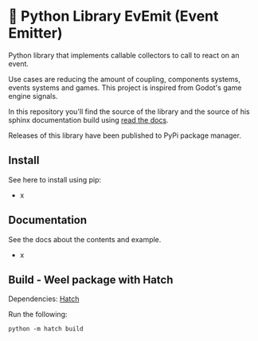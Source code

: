 # 📶 Python Library EvEmit (Event Emitter)

Python library that implements callable collectors to call to react on an event.

Use cases are reducing the amount of coupling, components systems, events systems and games.
This project is inspired from Godot's game engine signals.

In this repository you'll find the source of the library and the source of his sphinx documentation build using [read the docs](https://about.readthedocs.com/).

Releases of this library have been published to PyPi package manager.

## Install

See here to install using pip:
- x

## Documentation

See the docs about the contents and example.
- x

## Build - Weel package with Hatch

Dependencies: [Hatch](https://hatch.pypa.io/1.12/)

Run the following:

```
python -m hatch build
```
